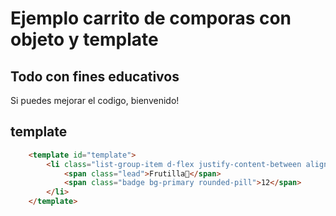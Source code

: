 # Ejemplo carrito de comporas con objeto y template

## Todo con fines educativos

Si puedes mejorar el codigo, bienvenido!


## template
```html
    <template id="template">
        <li class="list-group-item d-flex justify-content-between align-items-center">
            <span class="lead">Frutilla🍓</span>
            <span class="badge bg-primary rounded-pill">12</span>
        </li>
    </template>
```

